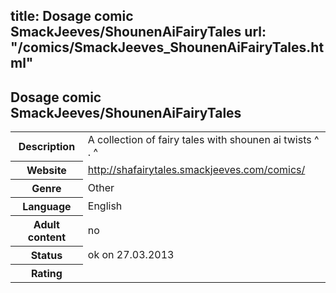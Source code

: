 title: Dosage comic SmackJeeves/ShounenAiFairyTales
url: "/comics/SmackJeeves_ShounenAiFairyTales.html"
---
Dosage comic SmackJeeves/ShounenAiFairyTales
-----------------------------------------

<table class="comicinfo">
<tr>
<th>Description</th><td>A collection of fairy tales with shounen ai twists ^ . ^</td>
</tr>
<tr>
<th>Website</th><td><a href="http://shafairytales.smackjeeves.com/comics/">http://shafairytales.smackjeeves.com/comics/</a></td>
</tr>
<tr>
<th>Genre</th><td>Other</td>
</tr>
<tr>
<th>Language</th><td>English</td>
</tr>
<tr>
<th>Adult content</th><td>no</td>
</tr>
<tr>
<th>Status</th><td>ok on 27.03.2013</td>
</tr>
<tr>
<th>Rating</th><td><div class="g-plusone" data-size="standard" data-annotation="bubble"
 data-href="http://shafairytales.smackjeeves.com/comics/"></div></td>
</tr>
</table>
<script type="text/javascript">
  (function() {
    var po = document.createElement('script'); po.type = 'text/javascript'; po.async = true;
    po.src = 'https://apis.google.com/js/plusone.js';
    var s = document.getElementsByTagName('script')[0]; s.parentNode.insertBefore(po, s);
  })();
</script>

